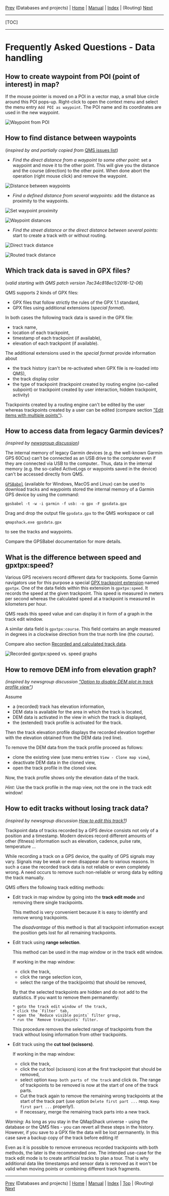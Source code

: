 [Prev](DocFaqData) (Databases and projects) | [Home](Home) | [Manual](DocMain) | [Index](AxAdvIndex) | (Routing) [Next](DocFaqRouting)
- - -
[TOC]
- - -

# Frequently Asked Questions - Data handling

## How to create waypoint from POI (point of interest) in map?

If the mouse pointer is moved on a POI in a vector map, a small blue circle around this POI pops-up. Right-click to open the context menu and select the menu entry
`Add POI as waypoint`. The POI name and its coordinates are used in the new waypoint.

![Waypoint from POI](images/DocFaq/WPTfromPOI.jpg "Waypoint created from POI")

## How to find distance between waypoints

(_inspired by and partially copied from_ [QMS issues list](https://bitbucket.org/maproom/qmapshack/issues/169/distance-between-waypoints-popup-window))

* _Find the direct distance from a waypoint to some other point:_ set a waypoint and move it to the other point.
  This will give you the distance and the course (direction) to the other point. When done abort the operation (right mouse click) and remove the waypoint.

![Distance between waypoints](images/DocFaq/WPTDistance.jpg "Distance between waypoints")

* _Find a defined distance from several waypoints:_ add the distance as proximity to the waypoints.

![Set waypoint proximity](images/DocFaq/WPTProximity.jpg "Set waypoint proximity")

![Waypoint distances](images/DocFaq/WPTDistances.jpg "Waypoint distances")


* _Find the street distance or the direct distance between several points:_ start to create a track with or without routing.

![Direct track distance](images/DocFaq/Directtrack.jpg "Direct track distance")

![Routed track distance](images/DocFaq/Routedtrack.jpg "Routed track distance")

## Which track data is saved in GPX files?

(_valid starting with QMS patch version 7ac34c818ec1/2016-12-06_)

QMS supports 2 kinds of GPX files:

* GPX files that follow strictly the rules of the GPX 1.1 standard,
* GPX files using additional extensions (_special format_).

In both cases the following track data is saved in the GPX file:

* track name,
* location of each trackpoint,
* timestamp of each trackpoint (if available),
* elevation of each trackpoint (if available).

The additional extensions used in the _special format_ provide information about

* the track history (can't be re-activated when GPX file is re-loaded into QMS),
* the track display color
* the type of trackpoint (trackpoint created by routing engine (so-called subpoint) or
  trackpoint created by user interaction, hidden trackpoint, activity)

Trackpoints created by a routing engine can't be edited by the user whereas trackpoints
created by a user can be
edited (compare section ["Edit items with multiple points"](DocGisItemsEditMultiple)).

## How to access data from legacy Garmin devices?

_(inspired by [newsgroup discussion](https://sourceforge.net/p/qlandkartegt/mailman/message/35994128))_

The internal memory of legacy Garmin devices (e.g. the well-known Garmin GPS 60Csx) can't be connected as an USB drive to the computer even if they are connected 
via USB to the computer.. Thus, data in the internal
memory (e.g. the so-called ActiveLogs or waypoints saved in the device) can't be accessed directly from QMS.

[`GPSBabel`](https://www.gpsbabel.org) (available for Windows, MacOS and Linux) can be used to download tracks and waypoints stored the internal memory of
a Garmin GPS device by using the command:

    gpsbabel -t -w -i garmin -f usb: -o gpx -F gpsdata.gpx

Drag and drop the output file `gpsdata.gpx` to the QMS workspace or call

    qmapshack.exe gpsdata.gpx
    
to see the tracks and waypoints.

Compare the GPSBabel documentation for more details.

## What is the difference between speed and gpxtpx:speed?

Various GPS receivers record different data for trackpoints. Some Garmin navigators use for this purpose
a special [GPX trackpoint extension](http://www8.garmin.com/xmlschemas/TrackPointExtensionv2.xsd "Garmin gpxtpx trackpoint extension")
named `gpxtpx`. One of the data fields within this extension is `gpxtpx:speed`. It records the speed at the given trackpoint.
This speed is measured in meters per second whereas the calculated speed at a trackpoint is measured in kilometers per hour.

QMS reads this speed value and can display it in form of a graph in the track edit window.

A similar data field is `gpxtpx:course`. This field contains an angle measured in degrees in a clockwise direction from the true north line
(the _course_).

Compare also section 
[Recorded and calculated track data](AdvTrkGeneral#markdown-header-recorded-and-calculated-track-data "Recorded and calculated track data").


![Recorded gpxtpx:speed vs. speed graphs](images/DocFaq/FaqGpxTpxSpeed.jpg "Recorded gpxtpx:speed vs. speed graphs")


## How to remove DEM info from elevation graph?

_(inspired by newsgroup discussion ["Option to disable DEM plot in track profile view"](https://sourceforge.net/p/qlandkartegt/mailman/message/35962352))_ 


Assume

* a (recorded) track has elevation information,
* DEM data is available for the area in which the track is located, 
* DEM data is activated in the view in which the track is displayed,
* the (extended) track profile is activated for the track.

Then the track elevation profile
displays the recorded elevation together with the elevation obtained from the DEM data (red line).

To remove the DEM data from the track profile proceed as follows:

* clone the existing view (use menu entries `View - Clone map view`),
* deactivate DEM data in the cloned view,
* open the track profile in the cloned view.

Now, the track profile shows only the elevation data of the track.

_Hint:_ Use the track profile in the map view, not the one in the track edit window!

## How to edit tracks without losing track data?

_(inspired by newsgroup discussion [How to edit this track?](https://sourceforge.net/p/qlandkartegt/mailman/message/35965052))_

Trackpoint data of tracks recorded by a GPS device consists not only of a position and a timestamp. Modern devices record different amounts of other (fitness) information
such as elevation, cadence, pulse rate, temperature ...

While recording a track on a GPS device, the quality of GPS signals may vary. Signals may be weak or even disappear due to various reasons. 
In such a case the recorded track data is not reliable or even completely wrong.
A need occurs to remove such non-reliable or wrong data by editing the track manually.

QMS offers the following track editing methods:

* Edit track in map window by going into the **track edit mode** and removing there single trackpoints. 

    This method is very convenient because it is easy to identify and remove wrong trackpoints.

    The _disadvantage_ of this method is that all trackpoint information except the position gets lost for all remaining trackpoints.

* Edit track using **range selection**.

    This method can be used in the map window or in the track edit window.

    If working in the map window:

    * click the track, 
    * click the range selection icon,
    * select the range of the track(points) that should be removed,

    By that the selected trackpoints are hidden and do not add to the statistics. If you want to remove them permanently:
  
      * goto the track edit window of the track,
      * click the `Filter` tab,
      * open the `Reduce visible points` filter group,
      * run the `Remove trackpoints` filter.

    This procedure removes the selected range of trackpoints from the track without losing information from other trackpoints.

* Edit track using the **cut tool (scissors)**.

    If working in the map window:

    * click the track, 
    * click the cut tool (scissors) icon at the first trackpoint that should be removed,  
    * select option `Keep both parts of the track` and click `Ok`. The range of trackpoints to be removed is now at the start of one of the track parts.
    * Cut the track again to remove the remaining wrong trackpoints at the start of the track part (use option `Delete first part ...` resp. `Keep first part ...` properly!).
    * If necessary, merge the remaining track parts into a new track.
        
    
_Warning:_ As long as you stay in the QMapShack universe - using the database or the QMS files - you can revert all these steps in the history. However, if you save to a GPX file the data will be lost permanently. In this case save a backup copy of the track before editing it!


Even as it is possible to remove erroneous recorded trackpoints with both methods, the later is the recommended one. The intended use-case for the track edit mode is to create artificial tracks to plan a tour. That is why additional data like timestamps and sensor data is removed as it won't be valid when moving points or combining different track fragments.


- - -
[Prev](DocFaqData) (Databases and projects) | [Home](Home) | [Manual](DocMain) | [Index](AxAdvIndex) | [Top](#) | (Routing) [Next](DocFaqRouting)
